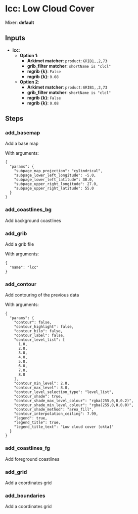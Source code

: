 # lcc: Low Cloud Cover

Mixer: **default**

## Inputs

* **lcc**:
    * **Option 1**:
        * **Arkimet matcher**: `product:GRIB1,,2,73`
        * **grib_filter matcher**: `shortName is "clcl"`
        * **mgrib {k}**: `False`
        * **mgrib {k}**: `0.08`
    * **Option 2**:
        * **Arkimet matcher**: `product:GRIB1,,2,73`
        * **grib_filter matcher**: `shortName is "clcl"`
        * **mgrib {k}**: `False`
        * **mgrib {k}**: `0.08`

## Steps

### add_basemap

Add a base map

With arguments:
```
{
  "params": {
    "subpage_map_projection": "cylindrical",
    "subpage_lower_left_longitude": -5.0,
    "subpage_lower_left_latitude": 30.0,
    "subpage_upper_right_longitude": 27.0,
    "subpage_upper_right_latitude": 55.0
  }
}
```

### add_coastlines_bg

Add background coastlines


### add_grib

Add a grib file

With arguments:
```
{
  "name": "lcc"
}
```

### add_contour

Add contouring of the previous data

With arguments:
```
{
  "params": {
    "contour": false,
    "contour_highlight": false,
    "contour_hilo": false,
    "contour_label": false,
    "contour_level_list": [
      1.0,
      2.0,
      3.0,
      4.0,
      5.0,
      6.0,
      7.0,
      8.0
    ],
    "contour_min_level": 2.0,
    "contour_max_level": 8.0,
    "contour_level_selection_type": "level_list",
    "contour_shade": true,
    "contour_shade_max_level_colour": "rgba(255,0,0,0.2)",
    "contour_shade_min_level_colour": "rgba(255,0,0,0.0)",
    "contour_shade_method": "area_fill",
    "contour_interpolation_ceiling": 7.99,
    "legend": true,
    "legend_title": true,
    "legend_title_text": "Low cloud cover [okta]"
  }
}
```

### add_coastlines_fg

Add foreground coastlines


### add_grid

Add a coordinates grid


### add_boundaries

Add a coordinates grid


